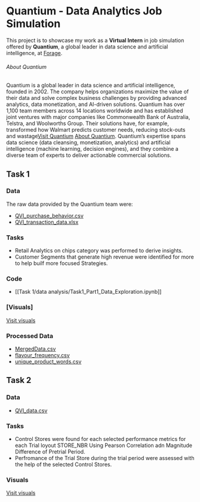 # Quantium - Data Analytics Job Simulation
This project is to showcase my work as a **Virtual Intern** in job simulation offered by **Quantium**, a global leader in data science and artificial intelligence, at [Forage](https://www.theforage.com/profile/iXCrcHQebeuZdrvMo).
###### About Quantium
Quantium is a global leader in data science and artificial intelligence, founded in 2002. The company helps organizations maximize the value of their data and solve complex business challenges by providing advanced analytics, data monetization, and AI-driven solutions. Quantium has over 1,100 team members across 14 locations worldwide and has established joint ventures with major companies like Commonwealth Bank of Australia, Telstra, and Woolworths Group. Their solutions have, for example, transformed how Walmart predicts customer needs, reducing stock-outs and wastage[Visit Quantium](https://quantium.com/) [About Quantium](https://quantium.com/about-us/).
Quantium’s expertise spans data science (data cleansing, monetization, analytics) and artificial intelligence (machine learning, decision engines), and they combine a diverse team of experts to deliver actionable commercial solutions.

## Task 1
### Data
The raw data provided by the Quantium team were:
- [QVI_purchase_behavior.csv](https://github.com/saran-rey/Quantium-Data-Analysis-Job-Sim/blob/main/Task%201/data/raw/QVI_purchase_behaviour.csv)
- [QVI_transaction_data.xlsx](https://github.com/saran-rey/Quantium-Data-Analysis-Job-Sim/blob/main/Task%201/data/raw/QVI_transaction_data.xlsx)

### Tasks
- Retail Analytics on chips category was performed to derive insights.
- Customer Segments that generate high revenue were identified for more to help builf more focused Strategies.

### Code
- [[Task 1/data analysis/Task1_Part1_Data_Exploration.ipynb]]
 
### [Visuals]
[Visit visuals](https://github.com/saran-rey/Quantium-Data-Analysis-Job-Sim/tree/main/Task%201/data%20analysis/visuals)

### Processed Data
- [MergedData.csv](https://github.com/saran-rey/Quantium-Data-Analysis-Job-Sim/blob/main/Task%201/data/processed/MergedData.csv)
- [flavour_frequency.csv](https://github.com/saran-rey/Quantium-Data-Analysis-Job-Sim/blob/main/Task%201/data/processed/flavour_frequency.csv)
- [unique_product_words.csv](https://github.com/saran-rey/Quantium-Data-Analysis-Job-Sim/blob/main/Task%201/data/processed/unique_product_words.csv)

## Task 2
### Data
- [QVI_data.csv](https://github.com/saran-rey/Quantium-Data-Analysis-Job-Sim/blob/main/Task%202/QVI_data.csv)

### Tasks
- Control Stores were found for each selected performance metrics for each Trial loyout STORE_NBR Using Pearson Correlation adn Magnitude Difference of Pretrial Period.
- Perfromance of the Trial Store during the trial period were assessed with the help of the selected Control Stores.

### Visuals
[Visit visuals](https://github.com/saran-rey/Quantium-Data-Analysis-Job-Sim/tree/main/Task%202/visualizations)
